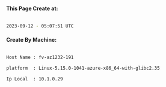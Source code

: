 
   
#### This Page Create at:

```bash

2023-09-12 - 05:07:51 UTC

```

#### Create By Machine:

```bash

Host Name : fv-az1232-191

platform  : Linux-5.15.0-1041-azure-x86_64-with-glibc2.35

Ip Local  : 10.1.0.29

```

